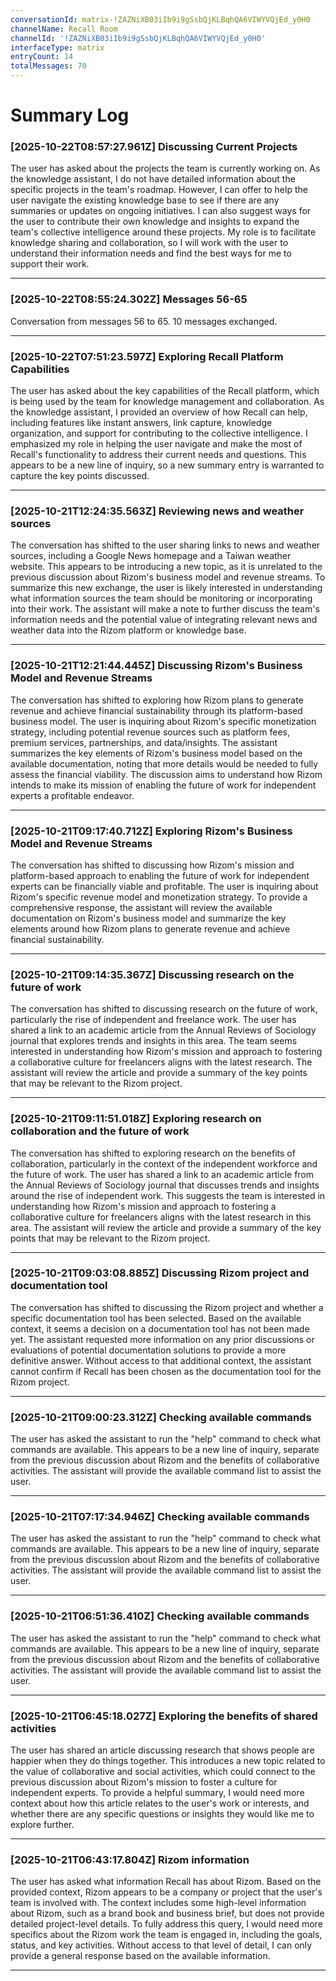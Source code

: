 ```yaml
---
conversationId: matrix-!ZAZNiXB03iIb9i9gSsbQjKLBqhQA6VIWYVQjEd_y0H0
channelName: Recall Room
channelId: '!ZAZNiXB03iIb9i9gSsbQjKLBqhQA6VIWYVQjEd_y0H0'
interfaceType: matrix
entryCount: 14
totalMessages: 70
---
```

# Summary Log

### [2025-10-22T08:57:27.961Z] Discussing Current Projects

The user has asked about the projects the team is currently working on. As the knowledge assistant, I do not have detailed information about the specific projects in the team's roadmap. However, I can offer to help the user navigate the existing knowledge base to see if there are any summaries or updates on ongoing initiatives. I can also suggest ways for the user to contribute their own knowledge and insights to expand the team's collective intelligence around these projects. My role is to facilitate knowledge sharing and collaboration, so I will work with the user to understand their information needs and find the best ways for me to support their work.

---

### [2025-10-22T08:55:24.302Z] Messages 56-65

Conversation from messages 56 to 65. 10 messages exchanged.

---

### [2025-10-22T07:51:23.597Z] Exploring Recall Platform Capabilities

The user has asked about the key capabilities of the Recall platform, which is being used by the team for knowledge management and collaboration. As the knowledge assistant, I provided an overview of how Recall can help, including features like instant answers, link capture, knowledge organization, and support for contributing to the collective intelligence. I emphasized my role in helping the user navigate and make the most of Recall's functionality to address their current needs and questions. This appears to be a new line of inquiry, so a new summary entry is warranted to capture the key points discussed.

---

### [2025-10-21T12:24:35.563Z] Reviewing news and weather sources

The conversation has shifted to the user sharing links to news and weather sources, including a Google News homepage and a Taiwan weather website. This appears to be introducing a new topic, as it is unrelated to the previous discussion about Rizom's business model and revenue streams. To summarize this new exchange, the user is likely interested in understanding what information sources the team should be monitoring or incorporating into their work. The assistant will make a note to further discuss the team's information needs and the potential value of integrating relevant news and weather data into the Rizom platform or knowledge base.

---

### [2025-10-21T12:21:44.445Z] Discussing Rizom's Business Model and Revenue Streams

The conversation has shifted to exploring how Rizom plans to generate revenue and achieve financial sustainability through its platform-based business model. The user is inquiring about Rizom's specific monetization strategy, including potential revenue sources such as platform fees, premium services, partnerships, and data/insights. The assistant summarizes the key elements of Rizom's business model based on the available documentation, noting that more details would be needed to fully assess the financial viability. The discussion aims to understand how Rizom intends to make its mission of enabling the future of work for independent experts a profitable endeavor.

---

### [2025-10-21T09:17:40.712Z] Exploring Rizom's Business Model and Revenue Streams

The conversation has shifted to discussing how Rizom's mission and platform-based approach to enabling the future of work for independent experts can be financially viable and profitable. The user is inquiring about Rizom's specific revenue model and monetization strategy. To provide a comprehensive response, the assistant will review the available documentation on Rizom's business model and summarize the key elements around how Rizom plans to generate revenue and achieve financial sustainability.

---

### [2025-10-21T09:14:35.367Z] Discussing research on the future of work

The conversation has shifted to discussing research on the future of work, particularly the rise of independent and freelance work. The user has shared a link to an academic article from the Annual Reviews of Sociology journal that explores trends and insights in this area. The team seems interested in understanding how Rizom's mission and approach to fostering a collaborative culture for freelancers aligns with the latest research. The assistant will review the article and provide a summary of the key points that may be relevant to the Rizom project.

---

### [2025-10-21T09:11:51.018Z] Exploring research on collaboration and the future of work

The conversation has shifted to exploring research on the benefits of collaboration, particularly in the context of the independent workforce and the future of work. The user has shared a link to an academic article from the Annual Reviews of Sociology journal that discusses trends and insights around the rise of independent work. This suggests the team is interested in understanding how Rizom's mission and approach to fostering a collaborative culture for freelancers aligns with the latest research in this area. The assistant will review the article and provide a summary of the key points that may be relevant to the Rizom project.

---

### [2025-10-21T09:03:08.885Z] Discussing Rizom project and documentation tool

The conversation has shifted to discussing the Rizom project and whether a specific documentation tool has been selected. Based on the available context, it seems a decision on a documentation tool has not been made yet. The assistant requested more information on any prior discussions or evaluations of potential documentation solutions to provide a more definitive answer. Without access to that additional context, the assistant cannot confirm if Recall has been chosen as the documentation tool for the Rizom project.

---

### [2025-10-21T09:00:23.312Z] Checking available commands

The user has asked the assistant to run the "help" command to check what commands are available. This appears to be a new line of inquiry, separate from the previous discussion about Rizom and the benefits of collaborative activities. The assistant will provide the available command list to assist the user.

---

### [2025-10-21T07:17:34.946Z] Checking available commands

The user has asked the assistant to run the "help" command to check what commands are available. This appears to be a new line of inquiry, separate from the previous discussion about Rizom and the benefits of collaborative activities. The assistant will provide the available command list to assist the user.

---

### [2025-10-21T06:51:36.410Z] Checking available commands

The user has asked the assistant to run the "help" command to check what commands are available. This appears to be a new line of inquiry, separate from the previous discussion about Rizom and the benefits of collaborative activities. The assistant will provide the available command list to assist the user.

---

### [2025-10-21T06:45:18.027Z] Exploring the benefits of shared activities

The user has shared an article discussing research that shows people are happier when they do things together. This introduces a new topic related to the value of collaborative and social activities, which could connect to the previous discussion about Rizom's mission to foster a culture for independent experts. To provide a helpful summary, I would need more context about how this article relates to the user's work or interests, and whether there are any specific questions or insights they would like me to explore further.

---

### [2025-10-21T06:43:17.804Z] Rizom information

The user has asked what information Recall has about Rizom. Based on the provided context, Rizom appears to be a company or project that the user's team is involved with. The context includes some high-level information about Rizom, such as a brand book and business brief, but does not provide detailed project-level details. To fully address this query, I would need more specifics about the Rizom work the team is engaged in, including the goals, status, and key activities. Without access to that level of detail, I can only provide a general response based on the available information.

---

